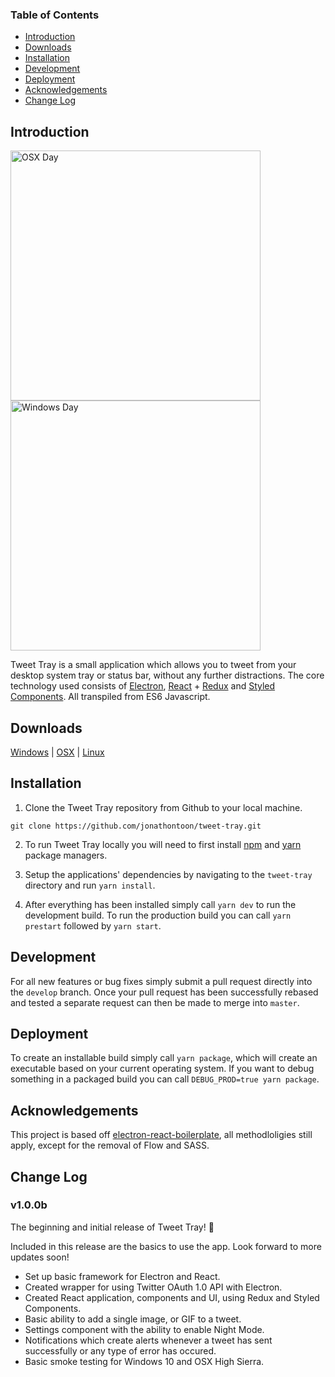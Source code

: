 ### Table of Contents

- [Introduction](#introduction)
- [Downloads](#downloads)
- [Installation](#installation)
- [Development](#development)
- [Deployment](#deployment)
- [Acknowledgements](#Acknowledgements)
- [Change Log](#change-log)

## Introduction
<img alt="OSX Day" src="https://i.imgur.com/rL4jWFz.png" width="400"/><img alt="Windows Day" src="https://i.imgur.com/WWluLuq.png" width="400"/>

Tweet Tray is a small application which allows you to tweet from your desktop system tray or status bar, without any further distractions. The core technology used consists of [Electron](https://github.com/electron/electron), [React](https://github.com/facebook/react) + [Redux](https://github.com/reactjs/redux) and [Styled Components](https://github.com/styled-components/styled-components). All transpiled from ES6 Javascript.

## Downloads

[Windows](https://github.com/electron/electron) | [OSX](https://github.com/electron/electron) | [Linux](https://github.com/electron/electron)

## Installation

1. Clone the Tweet Tray repository from Github to your local machine.
```
git clone https://github.com/jonathontoon/tweet-tray.git
```

2. To run Tweet Tray locally you will need to first install [npm](https://www.npmjs.com/get-npm) and [yarn](https://yarnpkg.com/lang/en/docs/install/) package managers.

3. Setup the applications' dependencies by navigating to the `tweet-tray` directory and run `yarn install`.

4. After everything has been installed simply call `yarn dev` to run the development build. To run the production build you can call `yarn prestart` followed by `yarn start`.

## Development

For all new features or bug fixes simply submit a pull request directly into the `develop` branch. Once your pull request has been successfully rebased and tested a separate request can then be made to merge into `master`.

## Deployment

To create an installable build simply call `yarn package`, which will create an executable based on your current operating system. If you want to debug something in a packaged build you can call `DEBUG_PROD=true yarn package`.

## Acknowledgements

This project is based off [electron-react-boilerplate](https://github.com/chentsulin/electron-react-boilerplate), all methodloligies still apply, except for the removal of Flow and SASS.

## Change Log

### v1.0.0b
The beginning and initial release of Tweet Tray! 🎉

Included in this release are the basics to use the app. Look forward to more updates soon!
- Set up basic framework for Electron and React.
- Created wrapper for using Twitter OAuth 1.0 API with Electron.
- Created React application, components and UI, using Redux and Styled Components.
- Basic ability to add a single image, or GIF to a tweet.
- Settings component with the ability to enable Night Mode.
- Notifications which create alerts whenever a tweet has sent successfully or any type of error has occured.
- Basic smoke testing for Windows 10 and OSX High Sierra.
